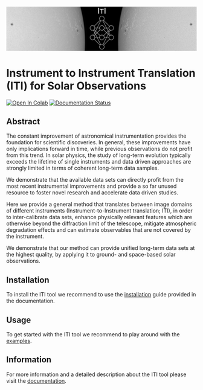 ![](images/HinodeEnhanced_v2.jpg)
# Instrument to Instrument Translation (ITI) for Solar Observations

[![Open In Colab](https://colab.research.google.com/assets/colab-badge.svg)](https://colab.research.google.com/drive/1nwXqT2SI1xqO1Vz9aYQeAadzriL7UFVM#scrollTo=k_WqPbLGYmea) [![Documentation Status](https://readthedocs.org/projects/iti-documentation/badge/?version=latest)](https://iti-documentation.readthedocs.io/en/latest/?badge=latest)

## Abstract
The constant improvement of astronomical instrumentation provides the foundation for scientific discoveries. In general, these improvements have only implications forward in time, while previous observations do not profit from this trend. In solar physics, the study of long-term evolution typically exceeds the lifetime of single instruments and data driven approaches are strongly limited in terms of coherent long-term data samples.

We demonstrate that the available data sets can directly profit from the most recent instrumental improvements and provide a so far unused resource to foster novel research and accelerate data driven studies.

Here we provide a general method that translates between image domains of different instruments (Instrument-to-Instrument translation; ITI), in order to inter-calibrate data sets, enhance physically relevant features which are otherwise beyond the diffraction limit of the telescope, mitigate atmospheric degradation effects and can estimate observables that are not covered by the instrument.

We demonstrate that our method can provide unified long-term data sets at the highest quality, by applying it to ground- and space-based solar observations.

## Installation
To install the ITI tool we recommend to use the [installation](https://iti-documentation.readthedocs.io/en/latest/installation/index.html) guide provided in the documentation.

## Usage
To get started with the ITI tool we recommend to play around with the [examples](https://iti-documentation.readthedocs.io/en/latest/generated/gallery/index.html).

## Information
For more information and a detailed description about the ITI tool please visit the [documentation](https://iti-documentation.readthedocs.io/en/latest/index.html).
